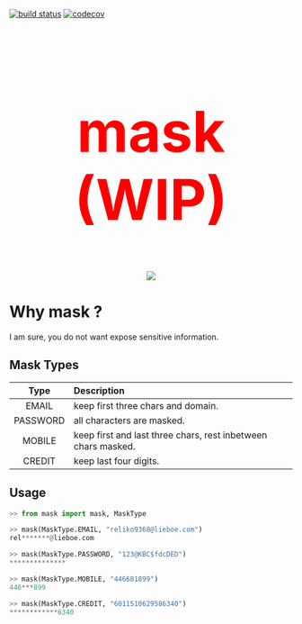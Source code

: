 [![build status](https://github.com/navyad/mask/actions/workflows/main.yml/badge.svg)](https://github.com/navyad/mask/actions/workflows/main.yml/badge.svg) [![codecov](https://codecov.io/gh/navyad/mask/branch/master/graph/badge.svg?token=WVEW7WBD1A)](https://codecov.io/gh/navyad/mask)

<div align="center">
<h1 style="color:red;font-size:100px;">mask (WIP)</h1> 
<img src="https://user-images.githubusercontent.com/1172317/232051551-aa101f2b-dfa0-4254-a125-dc159e56aad6.png">
</div>


# Why mask ?
I am sure, you do not want expose sensitive information.


## Mask Types

|Type         |Description                                                  |
|:-----------:|:------------------------------------------------------------|
|EMAIL        |keep first three chars and domain.                           |
|PASSWORD     |all characters are masked.                                   |
|MOBILE       |keep first and last three chars, rest inbetween chars masked.|
|CREDIT       |keep last four digits.					    | 



## Usage

```python
>> from mask import mask, MaskType

>> mask(MaskType.EMAIL, "reliko9368@lieboe.com")
rel*******@lieboe.com

>> mask(MaskType.PASSWORD, "123@KBC$fdcDED")
**************

>> mask(MaskType.MOBILE, "446681899")
446***899

>> mask(MaskType.CREDIT, "6011510629586340")
************6340
```

